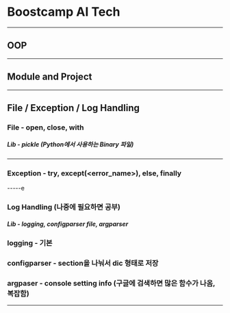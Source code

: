 # Boostcamp AI Tech
-----
## OOP
-----
## Module and Project
-----
## File / Exception / Log Handling
### File - open, close, with
#####      Lib  - pickle (Python에서 사용하는 Binary 파일)
-----
### Exception - try, except(<error_name>), else, finally
-----e
###      Log Handling (나중에 필요하면 공부)
#####      Lib - logging, configparser file, argparser
###      logging - 기본
###      configparser - section을 나눠서 dic 형태로 저장
###      argpaser - console setting info (구글에 검색하면 많은 함수가 나옴, 복잡함)
-----
## 
